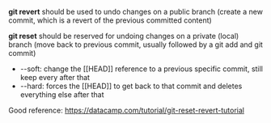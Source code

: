 **git revert** should be used to undo changes on a public branch (create a new commit, which is a revert of the previous committed content)

 **git reset** should be reserved for undoing changes on a private (local) branch (move back to previous commit, usually followed by a git add and git commit)
- --soft: change the [[HEAD]] reference to a previous specific commit, still keep every after that
- --hard: forces the [[HEAD]] to get back to that commit and deletes everything else after that


Good reference:
https://datacamp.com/tutorial/git-reset-revert-tutorial
